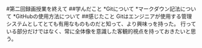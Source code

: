 #第二回録画授業を終えて
##学んだこと
*Gitについて
*マークダウン記法について
*GitHubの使用方法について
##感じたこと
Gitはエンジニアが使用する管理システムとしてとても有用なものものだと知って、より興味っを持った。  行っている部分だけではなく、常に全体像を意識した客観的視点を持っておきたいと思う。
